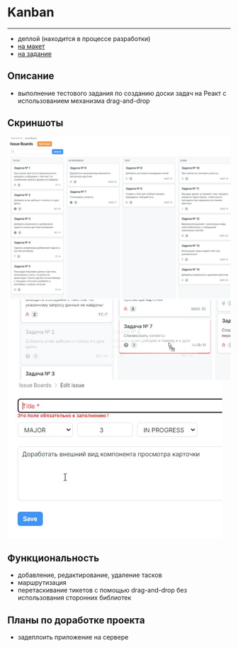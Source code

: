# Kanban
***
- деплой (находится в процессе разработки)
- [на макет](https://www.figma.com/file/6JwARpWyxCEfUnnGBPZErg/9-Web-Interface-Screens-(Stratum-UI)-(Community)?node-id=302%3A2)
- [на задание](https://disk.yandex.ru/i/naUl_QNZPZ-g2w)

## Описание
- выполнение тестового задания по созданию доски задач на Реакт с использованием механизма drag-and-drop

## Скриншоты
![](https://github.com/NikolayMishaev/Kanban-test-task/raw/main/src/images/readme/01.jpg)
![](https://github.com/NikolayMishaev/Kanban-test-task/raw/main/src/images/readme/02.jpg)
![](https://github.com/NikolayMishaev/Kanban-test-task/raw/main/src/images/readme/03.jpg)

## Функциональность
- добавление, редактирование, удаление тасков
- маршрутизация
- перетаскивание тикетов с помощью drag-and-drop без использования сторонних библиотек

## Планы по доработке проекта
- задеплоить приложение на сервере
